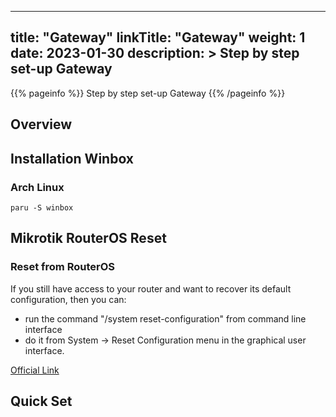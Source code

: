 
---
title: "Gateway"
linkTitle: "Gateway"
weight: 1
date: 2023-01-30
description: >
  Step by step set-up Gateway
---

{{% pageinfo %}}
  Step by step set-up Gateway
{{% /pageinfo %}}

## Overview

## Installation Winbox
### Arch Linux
```console
paru -S winbox
```

## Mikrotik RouterOS Reset
### Reset from RouterOS
If you still have access to your router and want to recover its default configuration, then you can:
+ run the command "/system reset-configuration" from command line interface
+ do it from System -> Reset Configuration menu in the graphical user interface.

[Official Link](https://wiki.mikrotik.com/wiki/Manual:Reset)

## Quick Set


